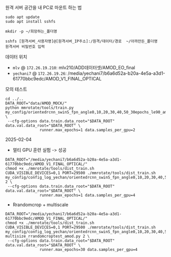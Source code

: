 원격 서버 공간을 내 PC로 마운트 하는 법
~~~shell
sudo apt update
sudo apt install sshfs

mkdir -p ~/희망하는_폴더명

sshfs [원격서버_사용자명]@[원격서버_IP주소]:/원격/데이터/경로  ~/아까만든_폴더명
원격서버 비밀번호 입력
~~~

데이터 위치
* `mlv` @ `172.26.19.210`: mlv210/ADD데이터셋/AMOD_EO_final
* `yechani7` @ `172.26.19.26`: /media/yechani7/b6a6d52a-b20a-4e5a-a3d1-61770bbc9edc/AMOD_V1_FINAL_OPTICAL

모의 테스트

~~~shell
cd ../..
DATA_ROOT="data/AMOD_MOCK/"
python mmrotate/tools/train.py my_config/orientedrcnn_swinS_fpn_angle0,10,20,30,40,50_30epochs_le90_amod.py \
 --cfg-options data.train.data_root="$DATA_ROOT" data.val.data_root="$DATA_ROOT" \
               runner.max_epochs=1 data.samples_per_gpu=2
~~~

2025-02-04 

* 멀티 GPU 훈련 실험 -> 성공

~~~shell
DATA_ROOT="/media/yechani7/b6a6d52a-b20a-4e5a-a3d1-61770bbc9edc/AMOD_V1_FINAL_OPTICAL/"
chmod +x ./mmrotate/tools/dist_train.sh
CUDA_VISIBLE_DEVICES=0,1 PORT=29500 ./mmrotate/tools/dist_train.sh my_config/config_log_yechan/orientedrcnn_swinS_fpn_angle0,10,20,30,40,50_30epochs_le90_amod.py 2 \
 --cfg-options data.train.data_root="$DATA_ROOT" data.val.data_root="$DATA_ROOT" \
               runner.max_epochs=1 data.samples_per_gpu=4
~~~


* Rrandomcrop + multiscale

~~~shell
DATA_ROOT="/media/yechani7/b6a6d52a-b20a-4e5a-a3d1-61770bbc9edc/AMOD_V1_FINAL_OPTICAL/"
chmod +x ./mmrotate/tools/dist_train.sh
CUDA_VISIBLE_DEVICES=0,1 PORT=29500 ./mmrotate/tools/dist_train.sh my_config/config_log_yechan/orientedrcnn_swinS_fpn_angle0,10,20,30,40,50_30epochs_le90-multisize_rrandomcroptest_amod.py 2 \
 --cfg-options data.train.data_root="$DATA_ROOT" data.val.data_root="$DATA_ROOT" \
               runner.max_epochs=30 data.samples_per_gpu=4
~~~
